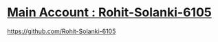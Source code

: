 <a href="https://github.com/Rohit-Solanki-6105">

  # Main Account : Rohit-Solanki-6105
  https://github.com/Rohit-Solanki-6105
  
</a>
